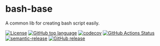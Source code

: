 # bash-base

A common lib for creating bash script easily.

[![License](https://img.shields.io/github/license/zhang-hongjie/bash-base.svg)](https://github.com/zhang-hongjie/bash-base/blob/master/LICENSE)
[![GitHub top language](https://img.shields.io/github/languages/top/zhang-hongjie/bash-base.svg)](https://github.com/zhang-hongjie/bash-base/search?l=Shell)
[![codecov](https://codecov.io/gh/zhang-hongjie/bash-base/branch/master/graph/badge.svg)](https://codecov.io/gh/zhang-hongjie/bash-base)
[![GitHub Actions Status](https://img.shields.io/github/workflow/status/zhang-hongjie/bash-base/cicd?label=GithubActions)](https://github.com/zhang-hongjie/bash-base/actions)
[![semantic-release](https://img.shields.io/badge/%20%20%F0%9F%93%A6%F0%9F%9A%80-semantic--release-e10079.svg)](https://github.com/semantic-release/semantic-release)
[![GitHub release](https://img.shields.io/github/release/zhang-hongjie/bash-base.svg)](https://github.com/zhang-hongjie/bash-base/releases/latest)

